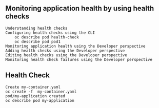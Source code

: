 ## Monitoring application health by using health checks
	Understanding health checks
	Configuring health checks using the CLI
		oc describe pod health-check
		oc describe pod pod1
	Monitoring application health using the Developer perspective
	Adding health checks using the Developer perspective
	Editing health checks using the Developer perspective
	Monitoring health check failures using the Developer perspective

## Health Check
	Create my-container.yaml
	oc create -f  my-container.yaml
	pod/my-application created
	oc describe pod my-application
